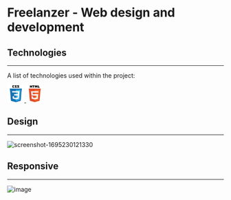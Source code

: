 ﻿# Freelanzer - Web design and development

## Technologies
***
A list of technologies used within the project:
<p> 
<a href="https://www.w3schools.com/css/" target="_blank" rel="noreferrer"> <img src="https://raw.githubusercontent.com/devicons/devicon/master/icons/css3/css3-original-wordmark.svg" alt="css3" width="40" height="40"/> </a>
<a href="https://www.w3.org/html/" target="_blank" rel="noreferrer"> <img src="https://raw.githubusercontent.com/devicons/devicon/master/icons/html5/html5-original-wordmark.svg" alt="html5" width="40" height="40"/> </a>
</p>

## Design
***
![screenshot-1695230121330](https://github.com/Marlon-Quinde/Freelanzer/assets/71990962/88766f9e-9caf-469c-a98e-8d0819f1bcaf)

## Responsive
***
![image](https://github.com/Marlon-Quinde/Freelanzer/assets/71990962/33351a29-3541-4d90-bd34-ecbb40118a6e)
